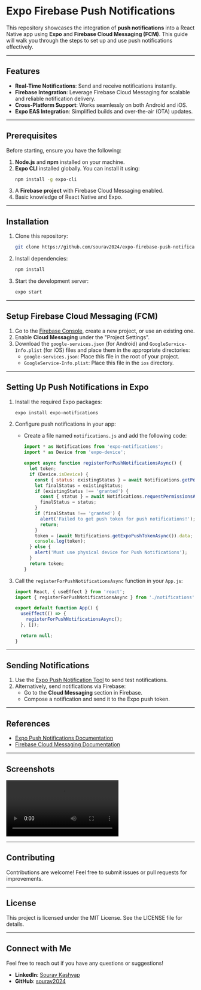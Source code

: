 # Expo Firebase Push Notifications

This repository showcases the integration of **push notifications** into a React Native app using **Expo** and **Firebase Cloud Messaging (FCM)**. This guide will walk you through the steps to set up and use push notifications effectively.

---

## Features
- **Real-Time Notifications**: Send and receive notifications instantly.
- **Firebase Integration**: Leverage Firebase Cloud Messaging for scalable and reliable notification delivery.
- **Cross-Platform Support**: Works seamlessly on both Android and iOS.
- **Expo EAS Integration**: Simplified builds and over-the-air (OTA) updates.

---

## Prerequisites

Before starting, ensure you have the following:
1. **Node.js** and **npm** installed on your machine.
2. **Expo CLI** installed globally. You can install it using:
   ```bash
   npm install -g expo-cli
   ```
3. A **Firebase project** with Firebase Cloud Messaging enabled.
4. Basic knowledge of React Native and Expo.

---

## Installation

1. Clone this repository:
   ```bash
   git clone https://github.com/sourav2024/expo-firebase-push-notifications.git
   ```

2. Install dependencies:
   ```bash
   npm install
   ```

3. Start the development server:
   ```bash
   expo start
   ```

---

## Setup Firebase Cloud Messaging (FCM)

1. Go to the [Firebase Console](https://console.firebase.google.com/), create a new project, or use an existing one.
2. Enable **Cloud Messaging** under the "Project Settings".
3. Download the `google-services.json` (for Android) and `GoogleService-Info.plist` (for iOS) files and place them in the appropriate directories:
   - `google-services.json`: Place this file in the root of your project.
   - `GoogleService-Info.plist`: Place this file in the `ios` directory.

---

## Setting Up Push Notifications in Expo

1. Install the required Expo packages:
   ```bash
   expo install expo-notifications
   ```

2. Configure push notifications in your app:
   - Create a file named `notifications.js` and add the following code:
     ```javascript
     import * as Notifications from 'expo-notifications';
     import * as Device from 'expo-device';

     export async function registerForPushNotificationsAsync() {
       let token;
       if (Device.isDevice) {
         const { status: existingStatus } = await Notifications.getPermissionsAsync();
         let finalStatus = existingStatus;
         if (existingStatus !== 'granted') {
           const { status } = await Notifications.requestPermissionsAsync();
           finalStatus = status;
         }
         if (finalStatus !== 'granted') {
           alert('Failed to get push token for push notifications!');
           return;
         }
         token = (await Notifications.getExpoPushTokenAsync()).data;
         console.log(token);
       } else {
         alert('Must use physical device for Push Notifications');
       }
       return token;
     }
     ```

3. Call the `registerForPushNotificationsAsync` function in your `App.js`:
   ```javascript
   import React, { useEffect } from 'react';
   import { registerForPushNotificationsAsync } from './notifications';

   export default function App() {
     useEffect(() => {
       registerForPushNotificationsAsync();
     }, []);

     return null;
   }
   ```

---

## Sending Notifications

1. Use the [Expo Push Notification Tool](https://expo.dev/notifications) to send test notifications.
2. Alternatively, send notifications via Firebase:
   - Go to the **Cloud Messaging** section in Firebase.
   - Compose a notification and send it to the Expo push token.

---

## References
- [Expo Push Notifications Documentation](https://docs.expo.dev/push-notifications/overview/)
- [Firebase Cloud Messaging Documentation](https://firebase.google.com/docs/cloud-messaging)

---

## Screenshots
![Push Notifications Example](https://github.com/sourav2024/expo-firebase-push-notifications/blob/app-setup/example.mp4)

---

## Contributing

Contributions are welcome! Feel free to submit issues or pull requests for improvements.

---

## License

This project is licensed under the MIT License. See the LICENSE file for details.

---

## Connect with Me
Feel free to reach out if you have any questions or suggestions!
- **LinkedIn**: [Sourav Kashyap](https://www.linkedin.com/in/sourav-kashyap-56b550269/)
- **GitHub**: [sourav2024](https://github.com/sourav2024)
